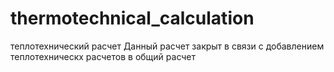 # thermotechnical_calculation
теплотехнический расчет
Данный расчет закрыт в связи с добавлением теплотехническх расчетов в  общий расчет
